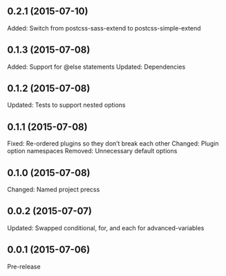 ## 0.2.1 (2015-07-10)

Added: Switch from postcss-sass-extend to postcss-simple-extend

## 0.1.3 (2015-07-08)

Added: Support for @else statements
Updated: Dependencies

## 0.1.2 (2015-07-08)

Updated: Tests to support nested options

## 0.1.1 (2015-07-08)

Fixed: Re-ordered plugins so they don’t break each other
Changed: Plugin option namespaces
Removed: Unnecessary default options

## 0.1.0 (2015-07-08)

Changed: Named project precss

## 0.0.2 (2015-07-07)

Updated: Swapped conditional, for, and each for advanced-variables

## 0.0.1 (2015-07-06)

Pre-release
